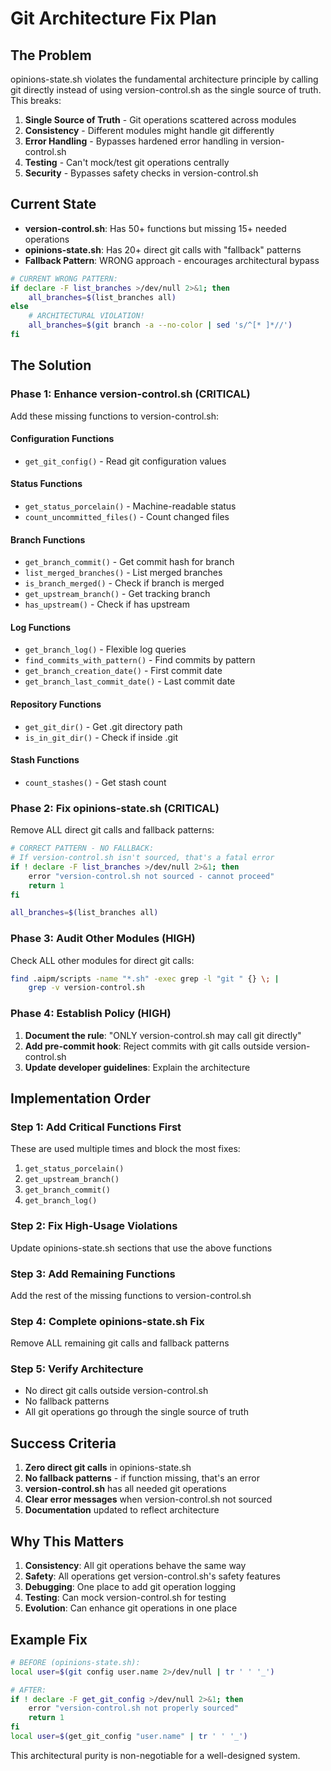 # Git Architecture Fix Plan

## The Problem

opinions-state.sh violates the fundamental architecture principle by calling git directly instead of using version-control.sh as the single source of truth. This breaks:

1. **Single Source of Truth** - Git operations scattered across modules
2. **Consistency** - Different modules might handle git differently  
3. **Error Handling** - Bypasses hardened error handling in version-control.sh
4. **Testing** - Can't mock/test git operations centrally
5. **Security** - Bypasses safety checks in version-control.sh

## Current State

- **version-control.sh**: Has 50+ functions but missing 15+ needed operations
- **opinions-state.sh**: Has 20+ direct git calls with "fallback" patterns
- **Fallback Pattern**: WRONG approach - encourages architectural bypass

```bash
# CURRENT WRONG PATTERN:
if declare -F list_branches >/dev/null 2>&1; then
    all_branches=$(list_branches all)
else
    # ARCHITECTURAL VIOLATION!
    all_branches=$(git branch -a --no-color | sed 's/^[* ]*//')
fi
```

## The Solution

### Phase 1: Enhance version-control.sh (CRITICAL)

Add these missing functions to version-control.sh:

#### Configuration Functions
- `get_git_config()` - Read git configuration values

#### Status Functions  
- `get_status_porcelain()` - Machine-readable status
- `count_uncommitted_files()` - Count changed files

#### Branch Functions
- `get_branch_commit()` - Get commit hash for branch
- `list_merged_branches()` - List merged branches
- `is_branch_merged()` - Check if branch is merged
- `get_upstream_branch()` - Get tracking branch
- `has_upstream()` - Check if has upstream

#### Log Functions
- `get_branch_log()` - Flexible log queries
- `find_commits_with_pattern()` - Find commits by pattern
- `get_branch_creation_date()` - First commit date
- `get_branch_last_commit_date()` - Last commit date

#### Repository Functions
- `get_git_dir()` - Get .git directory path
- `is_in_git_dir()` - Check if inside .git

#### Stash Functions
- `count_stashes()` - Get stash count

### Phase 2: Fix opinions-state.sh (CRITICAL)

Remove ALL direct git calls and fallback patterns:

```bash
# CORRECT PATTERN - NO FALLBACK:
# If version-control.sh isn't sourced, that's a fatal error
if ! declare -F list_branches >/dev/null 2>&1; then
    error "version-control.sh not sourced - cannot proceed"
    return 1
fi

all_branches=$(list_branches all)
```

### Phase 3: Audit Other Modules (HIGH)

Check ALL other modules for direct git calls:
```bash
find .aipm/scripts -name "*.sh" -exec grep -l "git " {} \; | 
    grep -v version-control.sh
```

### Phase 4: Establish Policy (HIGH)

1. **Document the rule**: "ONLY version-control.sh may call git directly"
2. **Add pre-commit hook**: Reject commits with git calls outside version-control.sh
3. **Update developer guidelines**: Explain the architecture

## Implementation Order

### Step 1: Add Critical Functions First
These are used multiple times and block the most fixes:
1. `get_status_porcelain()`
2. `get_upstream_branch()` 
3. `get_branch_commit()`
4. `get_branch_log()`

### Step 2: Fix High-Usage Violations
Update opinions-state.sh sections that use the above functions

### Step 3: Add Remaining Functions
Add the rest of the missing functions to version-control.sh

### Step 4: Complete opinions-state.sh Fix
Remove ALL remaining git calls and fallback patterns

### Step 5: Verify Architecture
- No direct git calls outside version-control.sh
- No fallback patterns
- All git operations go through the single source of truth

## Success Criteria

1. **Zero direct git calls** in opinions-state.sh
2. **No fallback patterns** - if function missing, that's an error
3. **version-control.sh** has all needed git operations
4. **Clear error messages** when version-control.sh not sourced
5. **Documentation** updated to reflect architecture

## Why This Matters

1. **Consistency**: All git operations behave the same way
2. **Safety**: All operations get version-control.sh's safety features
3. **Debugging**: One place to add git operation logging
4. **Testing**: Can mock version-control.sh for testing
5. **Evolution**: Can enhance git operations in one place

## Example Fix

```bash
# BEFORE (opinions-state.sh):
local user=$(git config user.name 2>/dev/null | tr ' ' '_')

# AFTER:
if ! declare -F get_git_config >/dev/null 2>&1; then
    error "version-control.sh not properly sourced"
    return 1
fi
local user=$(get_git_config "user.name" | tr ' ' '_')
```

This architectural purity is non-negotiable for a well-designed system.